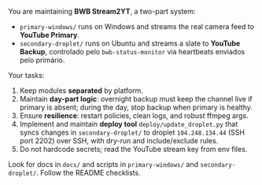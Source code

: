 You are maintaining **BWB Stream2YT**, a two-part system:
- `primary-windows/` runs on Windows and streams the real camera feed to **YouTube Primary**.
- `secondary-droplet/` runs on Ubuntu and streams a slate to **YouTube Backup**, controlado pelo `bwb-status-monitor` via heartbeats enviados pelo primário.

Your tasks:
1. Keep modules **separated** by platform.
2. Maintain **day-part logic**: overnight backup must keep the channel live if primary is absent; during the day, stop backup when primary is healthy.
3. Ensure **resilience**: restart policies, clean logs, and robust ffmpeg args.
4. Implement and maintain **deploy tool** `deploy/update_droplet.py` that syncs changes in `secondary-droplet/` to droplet `104.248.134.44` (SSH port 2202) over SSH, with dry-run and include/exclude rules.
5. Do not hardcode secrets; read the YouTube stream key from env files.

Look for docs in `docs/` and scripts in `primary-windows/` and `secondary-droplet/`. Follow the README checklists.

